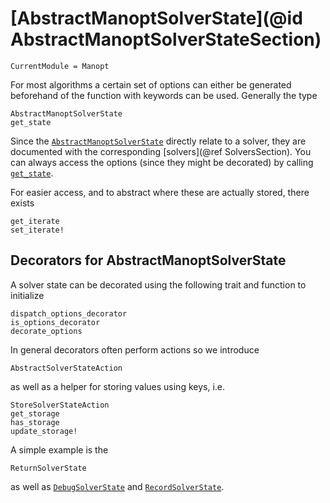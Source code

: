 # [AbstractManoptSolverState](@id AbstractManoptSolverStateSection)

```@meta
CurrentModule = Manopt
```

For most algorithms a certain set of options can either be
generated beforehand of the function with keywords can be used.
Generally the type

```@docs
AbstractManoptSolverState
get_state
```

Since the [`AbstractManoptSolverState`](@ref) directly relate to a solver, they are documented with the
corresponding [solvers](@ref SolversSection).
You can always access the options (since they
might be decorated) by calling [`get_state`](@ref).

For easier access, and to abstract where these are actually stored, there exists

```@docs
get_iterate
set_iterate!
```

## Decorators for AbstractManoptSolverState

A solver state can be decorated using the following trait and function to initialize

```@docs
dispatch_options_decorator
is_options_decorator
decorate_options
```

In general decorators often perform actions so we introduce

```@docs
AbstractSolverStateAction
```

as well as a helper for storing values using keys, i.e.

```@docs
StoreSolverStateAction
get_storage
has_storage
update_storage!
```

A simple example is the

```@docs
ReturnSolverState
```

as well as [`DebugSolverState`](@ref) and [`RecordSolverState`](@ref).
